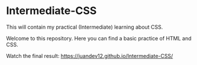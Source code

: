 # Intermediate-CSS
This will contain my practical (Intermediate) learning about CSS.

Welcome to this repository. Here you can find a basic practice of HTML and CSS.

Watch the final result: https://juandev12.github.io/Intermediate-CSS/
